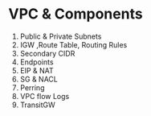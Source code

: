 # VPC & Components
1. Public & Private Subnets
2. IGW ,Route Table, Routing Rules
3. Secondary CIDR
4. Endpoints
5. EIP & NAT
6. SG & NACL
7. Perring
8. VPC flow Logs
9. TransitGW